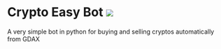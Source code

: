 # Crypto Easy Bot <img src="https://img.shields.io/badge/project-discontinued-red.svg">

A very simple bot in python for buying and selling cryptos automatically from GDAX
